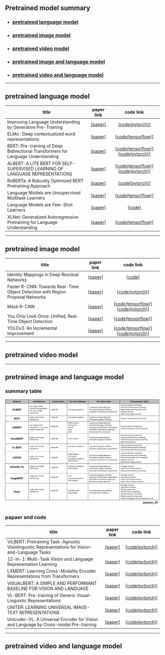 ## Pretrained model summary   
* ### [pretrained language model](#pretrained-language-model)   
* ### [pretrained image model](#pretrained-image-model)   
* ### [pretrained video model](#pretrained-video-model)   
* ### [pretrained image and language model](#pretrained-image-and-language-model)   
* ### [pretrained video and language model](#pretrained-video-and-language-model)   
---
## pretrained language model   
|**title**|**paper link**|**code link**|
|---|:---:|:---:|
|Improving Language Understanding by Generative Pre-Training|[[paper]](https://s3-us-west-2.amazonaws.com/openai-assets/research-covers/language-unsupervised/language_understanding_paper.pdf)|[[code(pytorch)]](https://github.com/huggingface/transformers)|
|ELMo : Deep contextualized word representations|[[paper]](https://arxiv.org/pdf/1802.05365.pdf)|[[code(tensorflow)]](https://github.com/yuanxiaosc/ELMo)|
|BERT: Pre-training of Deep Bidirectional Transformers for Language Understanding|[[paper]](https://arxiv.org/pdf/1810.04805.pdf)|[[code(tensorflow)]](https://github.com/google-research/bert)[[code(pytorch)]](https://github.com/codertimo/BERT-pytorch)|
|ALBERT: A LITE BERT FOR SELF-SUPERVISED LEARNING OF LANGUAGE REPRESENTATIONS|[[paper]](https://arxiv.org/pdf/1909.11942.pdf)|[[code(tensorflow)]](https://github.com/google-research/albert)[[code(pytorch)]](https://github.com/graykode/ALBERT-Pytorch)|
|RoBERTa: A Robustly Optimized BERT Pretraining Approach|[[paper]](https://arxiv.org/pdf/1907.11692.pdf)|[[code[pytorch]]](https://github.com/pytorch/fairseq/tree/master/examples/roberta)|
|Language Models are Unsupervised Multitask Learners|[[paper]](https://d4mucfpksywv.cloudfront.net/better-language-models/language-models.pdf)|[[code(tensorflow)]](https://github.com/openai/gpt-2)|
|Language Models are Few-Shot Learners|[[paper]](https://arxiv.org/pdf/2005.14165.pdf)|[[code]](https://github.com/openai/gpt-3)|
|XLNet: Generalized Autoregressive Pretraining for Language Understanding|[[paper]](https://arxiv.org/pdf/1906.08237.pdf)|[[code(tensorflow)]](https://github.com/zihangdai/xlnet)|
---
## pretrained image model   
|**title**|**paper link**|**code link**|
|---|:---:|:---:|
|Identity Mappings in Deep Residual Networks|[[paper]](https://arxiv.org/pdf/1603.05027.pdf)|[[code]](https://github.com/KaimingHe/resnet-1k-layers)|
|Faster R-CNN: Towards Real-Time Object Detection with Region Proposal Networks|[[paper]](https://arxiv.org/pdf/1506.01497.pdf)|[[code(pytorch)]](https://github.com/longcw/faster_rcnn_pytorch)|
|Mask R-CNN|[[paper]](https://arxiv.org/pdf/1703.06870.pdf)|[[code(tensorflow)]](https://github.com/matterport/Mask_RCNN)[[code(pytorch)]](https://github.com/facebookresearch/maskrcnn-benchmark)|
|You Only Look Once: Unified, Real-Time Object Detection|[[paper]](https://arxiv.org/pdf/1506.02640.pdf)|[[code(tensorflow)]](https://github.com/gliese581gg/YOLO_tensorflow)|
|YOLOv3: An Incremental Improvement|[[paper]](https://pjreddie.com/media/files/papers/YOLOv3.pdf)|[[code(tensorflow)]](https://github.com/YunYang1994/tensorflow-yolov3)[[code(pytorch)]](https://github.com/ultralytics/yolov3)|
---   
## pretrained video model   

---   
## pretrained image and language model   
### summary table   
![image](summary.jpg)   

### papaer and code
|**title**|**paper link**|**code link**|
|---|:---:|:---:|
|ViLBERT: Pretraining Task-Agnostic Visiolinguistic Representations for Vision-and-Language Tasks|[[paper]](https://arxiv.org/pdf/1908.02265.pdf)|[[code(pytorch)]](https://github.com/jiasenlu/vilbert_beta)|
|12-in-1: Multi-Task Vision and Language Representation Learning|[[paper]](https://arxiv.org/pdf/1912.02315.pdf)|[[code(pytorch)]](https://github.com/facebookresearch/vilbert-multi-task)|
|LXMERT: Learning Cross-Modality Encoder Representations from Transformers|[[paper]](https://arxiv.org/pdf/1908.07490.pdf)|[[code(pytorch)]](https://github.com/airsplay/lxmert)|
|VISUALBERT: A SIMPLE AND PERFORMANT BASELINE FOR VISION AND LANGUAGE|[[paper]](https://arxiv.org/pdf/1908.03557.pdf)|[[code(pytorch)]](https://github.com/uclanlp/visualbert)|
|VL-BERT: Pre-training of Generic Visual-Linguistic Representations|[[paper]](https://arxiv.org/pdf/1908.08530.pdf)|[[code(pytorch)]](https://github.com/jackroos/VL-BERT)|
|UNITER: LEARNING UNIVERSAL IMAGE-TEXT REPRESENTATIONS|[[paper]](https://arxiv.org/pdf/1909.11740.pdf)|[[code(pytorch)]](https://github.com/ChenRocks/UNITER)|
|Unicoder-VL: A Universal Encoder for Vision and Language by Cross-modal Pre-training|[[paper]](https://arxiv.org/pdf/1908.06066.pdf)|[[code(pytorch)]](https://github.com/microsoft/Unicoder)|

   
---
## pretrained video and language model   
